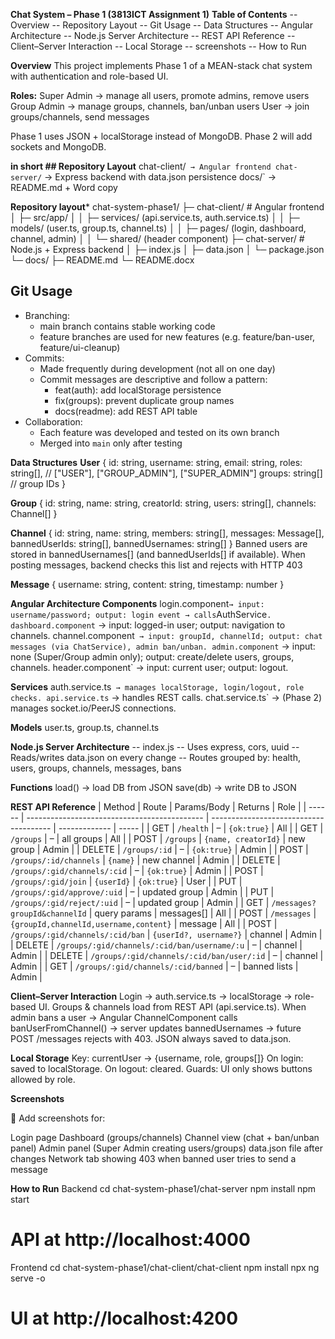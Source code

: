**Chat System – Phase 1 (3813ICT Assignment 1)**
**Table of Contents**
-- Overview
-- Repository Layout
-- Git Usage
-- Data Structures
-- Angular Architecture
-- Node.js Server Architecture
-- REST API Reference
-- Client–Server Interaction
-- Local Storage
-- screenshots
-- How to Run

**Overview**
This project implements Phase 1 of a MEAN-stack chat system with authentication and role-based UI.

**Roles:**
Super Admin → manage all users, promote admins, remove users
Group Admin → manage groups, channels, ban/unban users
User → join groups/channels, send messages

Phase 1 uses JSON + localStorage instead of MongoDB. Phase 2 will add sockets and MongoDB.

**in short ## Repository Layout**
  chat-client/` → Angular frontend
  chat-server/` → Express backend with data.json persistence
  docs/` → README.md + Word copy

**Repository layout***
chat-system-phase1/
├─ chat-client/      # Angular frontend
│  ├─ src/app/
│  │  ├─ services/ (api.service.ts, auth.service.ts)
│  │  ├─ models/   (user.ts, group.ts, channel.ts)
│  │  ├─ pages/    (login, dashboard, channel, admin)
│  │  └─ shared/   (header component)
├─ chat-server/      # Node.js + Express backend
│  ├─ index.js
│  ├─ data.json
│  └─ package.json
└─ docs/
   ├─ README.md
   └─ README.docx

## Git Usage
- Branching:
  - main branch contains stable working code
  - feature branches are used for new features (e.g. feature/ban-user, feature/ui-cleanup)
- Commits:
  - Made frequently during development (not all on one day)
  - Commit messages are descriptive and follow a pattern:
    - feat(auth): add localStorage persistence
    - fix(groups): prevent duplicate group names
    - docs(readme): add REST API table
- Collaboration:
  - Each feature was developed and tested on its own branch
  - Merged into `main` only after testing

**Data Structures**
**User**
{
  id: string,
  username: string,
  email: string,
  roles: string[],     // ["USER"], ["GROUP_ADMIN"], ["SUPER_ADMIN"]
  groups: string[]     // group IDs
}

**Group**
{
  id: string,
  name: string,
  creatorId: string,
  users: string[],
  channels: Channel[]
}

**Channel**
{
  id: string,
  name: string,
  members: string[],
  messages: Message[],
  bannedUserIds: string[],
  bannedUsernames: string[]
}
Banned users are stored in bannedUsernames[] (and bannedUserIds[] if available). When posting messages, backend checks this list and rejects with HTTP 403

**Message**
{
  username: string,
  content: string,
  timestamp: number
}

**Angular Architecture
Components**
login.component` → input: username/password; output: login event → calls `AuthService`.
dashboard.component` → input: logged-in user; output: navigation to channels.
channel.component` → input: groupId, channelId; output: chat messages (via ChatService), admin ban/unban.
admin.component` → input: none (Super/Group admin only); output: create/delete users, groups, channels.
header.component` → input: current user; output: logout.


**Services**
auth.service.ts` → manages localStorage, login/logout, role checks.
api.service.ts` → handles REST calls.
chat.service.ts` → (Phase 2) manages socket.io/PeerJS connections.

**Models**
user.ts, group.ts, channel.ts

**Node.js Server Architecture**
-- index.js
-- Uses express, cors, uuid
-- Reads/writes data.json on every change
-- Routes grouped by: health, users, groups, channels, messages, bans

**Functions**
load() → load DB from JSON
save(db) → write DB to JSON

**REST API Reference**
| Method | Route                                        | Params/Body                            | Returns       | Role  |
| ------ | -------------------------------------------- | -------------------------------------- | ------------- | ----- |
| GET    | `/health`                                    | –                                      | `{ok:true}`   | All   |
| GET    | `/groups`                                    | –                                      | all groups    | All   |
| POST   | `/groups`                                    | `{name, creatorId}`                    | new group     | Admin |
| DELETE | `/groups/:id`                                | –                                      | `{ok:true}`   | Admin |
| POST   | `/groups/:id/channels`                       | `{name}`                               | new channel   | Admin |
| DELETE | `/groups/:gid/channels/:cid`                 | –                                      | `{ok:true}`   | Admin |
| POST   | `/groups/:gid/join`                          | `{userId}`                             | `{ok:true}`   | User  |
| PUT    | `/groups/:gid/approve/:uid`                  | –                                      | updated group | Admin |
| PUT    | `/groups/:gid/reject/:uid`                   | –                                      | updated group | Admin |
| GET    | `/messages?groupId&channelId`                | query params                           | messages\[]   | All   |
| POST   | `/messages`                                  | `{groupId,channelId,username,content}` | message       | All   |
| POST   | `/groups/:gid/channels/:cid/ban`             | `{userId?, username?}`                 | channel       | Admin |
| DELETE | `/groups/:gid/channels/:cid/ban/username/:u` | –                                      | channel       | Admin |
| DELETE | `/groups/:gid/channels/:cid/ban/user/:id`    | –                                      | channel       | Admin |
| GET    | `/groups/:gid/channels/:cid/banned`          | –                                      | banned lists  | Admin |


**Client–Server Interaction**
Login → auth.service.ts → localStorage → role-based UI.
Groups & channels load from REST API (api.service.ts).
When admin bans a user → Angular ChannelComponent calls banUserFromChannel() → server updates bannedUsernames → future POST /messages rejects with 403.
JSON always saved to data.json.

**Local Storage**
Key: currentUser → {username, role, groups[]}
On login: saved to localStorage.
On logout: cleared.
Guards: UI only shows buttons allowed by role.

**Screenshots**

📸 Add screenshots for:

Login page
Dashboard (groups/channels)
Channel view (chat + ban/unban panel)
Admin panel (Super Admin creating users/groups)
data.json file after changes
Network tab showing 403 when banned user tries to send a message

**How to Run**
Backend
cd chat-system-phase1/chat-server
npm install
npm start
# API at http://localhost:4000

Frontend
cd chat-system-phase1/chat-client/chat-client
npm install
npx ng serve -o
# UI at http://localhost:4200




